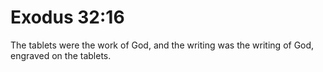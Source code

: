 # Exodus 32:16

The tablets were the work of God, and the writing was the writing of God, engraved on the tablets.
